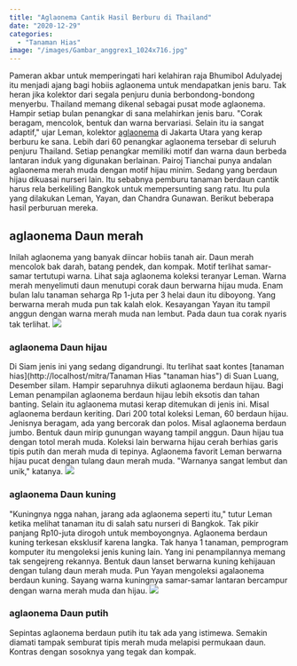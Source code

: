 ```yaml
---
title: "Aglaonema Cantik Hasil Berburu di Thailand"
date: "2020-12-29"
categories: 
  - "Tanaman Hias"
image: "/images/Gambar_anggrex1_1024x716.jpg"
---
```


Pameran akbar untuk memperingati hari kelahiran raja Bhumibol Adulyadej itu menjadi ajang bagi hobiis aglaonema untuk mendapatkan jenis baru. Tak heran jika kolektor dari segala penjuru dunia berbondong-bondong menyerbu. Thailand memang dikenal sebagai pusat mode aglaonema. Hampir setiap bulan penangkar di sana melahirkan jenis baru. "Corak beragam, mencolok, bentuk dan warna bervariasi. Selain itu ia sangat adaptif," ujar Leman, kolektor [aglaonema](http://localhost/mitra/topik/aglaonema "aglaonema") di Jakarta Utara yang kerap berburu ke sana. Lebih dari 60 penangkar aglaonema tersebar di seluruh penjuru Thailand. Setiap penangkar memiliki motif dan warna daun berbeda lantaran induk yang digunakan berlainan. Pairoj Tianchai punya andalan aglaonema merah muda dengan motif hijau minim. Sedang yang berdaun hijau dikuasai nurseri lain. Itu sebabnya pemburu tanaman berdaun cantik harus rela berkeliling Bangkok untuk mempersunting sang ratu. Itu pula yang dilakukan Leman, Yayan, dan Chandra Gunawan. Berikut beberapa hasil perburuan mereka.

## aglaonema Daun merah

Inilah aglaonema yang banyak diincar hobiis tanah air. Daun merah mencolok bak darah, batang pendek, dan kompak. Motif terlihat samar-samar tertutupi warna. Lihat saja aglaonema koleksi teranyar Leman. Warna merah menyelimuti daun menutupi corak daun berwarna hijau muda. Enam bulan lalu tanaman seharga Rp 1-juta per 3 helai daun itu diboyong. Yang berwarna merah muda pun tak kalah elok. Kesayangan Yayan itu tampil anggun dengan warna merah muda nan lembut. Pada daun tua corak nyaris tak terlihat. [![](/images/aglaonema-Daun-merah.jpg)](http://localhost/mitra/wp-content/uploads/2020/12/aglaonema-Daun-merah.jpg)

### aglaonema Daun hijau

Di Siam jenis ini yang sedang digandrungi. Itu terlihat saat kontes [tanaman hias](http://localhost/mitra/Tanaman Hias "tanaman hias") di Suan Luang, Desember silam. Hampir separuhnya diikuti aglaonema berdaun hijau. Bagi Leman penampilan aglaonema berdaun hijau lebih eksotis dan tahan banting. Selain itu aglaonema mutasi kerap ditemukan di jenis ini. Misal aglaonema berdaun keriting. Dari 200 total koleksi Leman, 60 berdaun hijau. Jenisnya beragam, ada yang bercorak dan polos. Misal aglaonema berdaun jumbo. Bentuk daun mirip gunungan wayang tampil anggun. Daun hijau tua dengan totol merah muda. Koleksi lain berwarna hijau cerah berhias garis tipis putih dan merah muda di tepinya. Aglaonema favorit Leman berwarna hijau pucat dengan tulang daun merah muda. "Warnanya sangat lembut dan unik," katanya. [![](/images/aglaonema-Daun-hijau.jpg)](http://localhost/mitra/wp-content/uploads/2020/12/aglaonema-Daun-hijau.jpg)

### aglaonema Daun kuning

"Kuningnya ngga nahan, jarang ada aglaonema seperti itu," tutur Leman ketika melihat tanaman itu di salah satu nurseri di Bangkok. Tak pikir panjang Rp10-juta dirogoh untuk memboyongnya. Aglaonema berdaun kuning terkesan eksklusif karena langka. Tak hanya 1 tanaman, pemprogram komputer itu mengoleksi jenis kuning lain. Yang ini penampilannya memang tak sengejreng rekannya. Bentuk daun lanset berwarna kuning kehijauan dengan tulang daun merah muda. Pun Yayan mengoleksi agalaonema berdaun kuning. Sayang warna kuningnya samar-samar lantaran bercampur dengan warna merah muda dan hijau. [![](/images/aglaonema-Daun-putih.jpg)](http://localhost/mitra/wp-content/uploads/2020/12/aglaonema-Daun-putih.jpg)

### aglaonema Daun putih

Sepintas aglaonema berdaun putih itu tak ada yang istimewa. Semakin diamati tampak semburat tipis merah muda melapisi permukaan daun. Kontras dengan sosoknya yang tegak dan kompak.
